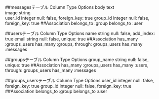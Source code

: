 ##messagesテーブル
Column	Type	Options
body	text	
image	string	
user_id	integer	null: false, foreign_key: true
group_id	integer	null: false, foreign_key: true
##Association
belongs_to :group
belongs_to :user

##usersテーブル
Column	Type	Options
name	string	null: false, add_index: true
email	string	null: false, unique: true
##Association
has_many :groups_users
has_many :groups, through: groups_users
has_many :messages

##groupsテーブル
Column	Type	Options
group_name	string	null: false, unique: true
##Association
has_many :groups_users
has_many :users, through: groups_users
has_many :messages

##groups_usersテーブル
Column	Type	Options
user_id	integer	null: false, foreign_key: true
group_id	integer	null: false, foreign_key: true
##Association
belongs_to :group
belongs_to :user

